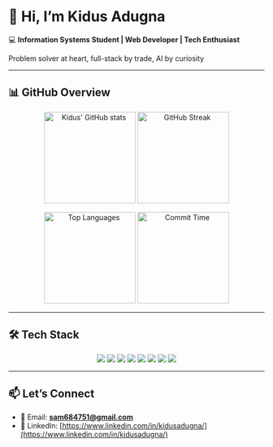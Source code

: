 # 👋 Hi, I’m Kidus Adugna  

💻 **Information Systems Student | Web Developer | Tech Enthusiast**  

Problem solver at heart, full-stack by trade, AI by curiosity

---
## 📊 GitHub Overview  

<p align="center">
  <img height="180em" src="https://github-readme-stats.vercel.app/api?username=kidusdybala&show_icons=true&theme=radical" alt="Kidus' GitHub stats"/>
  <img height="180em" src="https://github-readme-streak-stats.herokuapp.com/?user=kidusdybala&theme=radical" alt="GitHub Streak"/>
</p>

<p align="center">
  <img height="180em" src="https://github-readme-stats.vercel.app/api/top-langs/?username=kidusdybala&layout=compact&theme=radical" alt="Top Languages"/>
  <img height="180em" src="https://github-profile-summary-cards.vercel.app/api/cards/productive-time?username=kidusdybala&theme=radical&utcOffset=3" alt="Commit Time"/>
</p>

---

## 🛠️ Tech Stack  

<p align="center">
  <img src="https://img.shields.io/badge/PHP-777BB4?style=for-the-badge&logo=php&logoColor=white" />
  <img src="https://img.shields.io/badge/Laravel-FF2D20?style=for-the-badge&logo=laravel&logoColor=white" />
  <img src="https://img.shields.io/badge/JavaScript-F7DF1E?style=for-the-badge&logo=javascript&logoColor=black" />
  <img src="https://img.shields.io/badge/React-61DAFB?style=for-the-badge&logo=react&logoColor=black" />
  <img src="https://img.shields.io/badge/Node.js-339933?style=for-the-badge&logo=node.js&logoColor=white" />
  <img src="https://img.shields.io/badge/MySQL-4479A1?style=for-the-badge&logo=mysql&logoColor=white" />
  <img src="https://img.shields.io/badge/MongoDB-47A248?style=for-the-badge&logo=mongodb&logoColor=white" />
  <img src="https://img.shields.io/badge/Git-F05032?style=for-the-badge&logo=git&logoColor=white" />
</p>

---

## 📫 Let’s Connect  

- 📧 Email: **sam684751@gmail.com**  
- 💼 LinkedIn: [https://www.linkedin.com/in/kidusadugna/](https://www.linkedin.com/in/kidusadugna/)  

